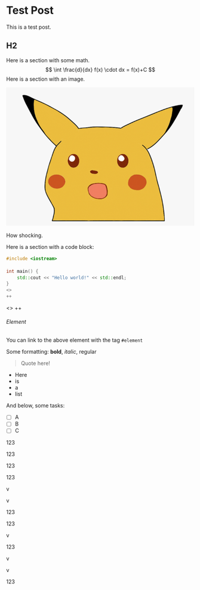 # Test Post

This is a test post.

## H2

Here is a section with some math.
$$
\int \frac{d}{dx} f(x) \cdot dx = f(x)+C
$$
Here is a section with an image.

![image-20240626192502524](assets/image-20240626192502524.png)

How shocking.

Here is a section with a code block:

```c++
#include <iostream>

int main() {
	std::cout << "Hello world!" << std::endl;
}
<>
++
```

<>
++

###### Element

You can link to the above element with the tag `#element`

Some formatting: **bold**, *italic*, regular

> Quote here!

- Here
- is
- a
- list

And below, some tasks:

- [ ] A
- [ ] B
- [ ] C

123

123

123

123

v

v

123

123

v



123

v



v



123